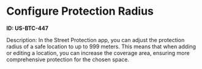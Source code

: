 # Configure Protection Radius

**ID: US-BTC-447**

Description: In the Street Protection app, you can adjust the protection radius of a safe location to up to 999 meters. This means that when adding or editing a location, you can increase the coverage area, ensuring more comprehensive protection for the chosen space.